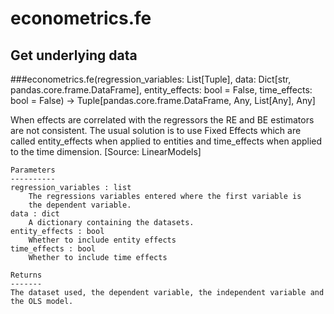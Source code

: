 # econometrics.fe

## Get underlying data 
###econometrics.fe(regression_variables: List[Tuple], data: Dict[str, pandas.core.frame.DataFrame], entity_effects: bool = False, time_effects: bool = False) -> Tuple[pandas.core.frame.DataFrame, Any, List[Any], Any]

When effects are correlated with the regressors the RE and BE estimators are not consistent.
    The usual solution is to use Fixed Effects which are called entity_effects when applied to
    entities and time_effects when applied to the time dimension. [Source: LinearModels]

    Parameters
    ----------
    regression_variables : list
        The regressions variables entered where the first variable is
        the dependent variable.
    data : dict
        A dictionary containing the datasets.
    entity_effects : bool
        Whether to include entity effects
    time_effects : bool
        Whether to include time effects

    Returns
    -------
    The dataset used, the dependent variable, the independent variable and
    the OLS model.
